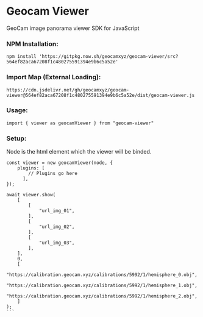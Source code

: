 # Geocam Viewer
GeoCam image panorama viewer SDK for JavaScript

### NPM Installation:
```
npm install 'https://gitpkg.now.sh/geocamxyz/geocam-viewer/src?564ef82aca67208f1c480275591394e9b6c5a52e'
```
### Import Map (External Loading):
```
https://cdn.jsdelivr.net/gh/geocamxyz/geocam-viewer@564ef82aca67208f1c480275591394e9b6c5a52e/dist/geocam-viewer.js
```

### Usage:

```
import { viewer as geocamViewer } from "geocam-viewer"
```
### Setup:
Node is the html element which the viewer will be binded.
````
const viewer = new geocamViewer(node, {
	plugins: [
        // Plugins go here
      ],
});

await viewer.show(
	[
		[
			"url_img_01",
		],
		[
			"url_img_02",
		],
		[
			"url_img_03",
		],
	],
	0,
	[
		"https://calibration.geocam.xyz/calibrations/5992/1/hemisphere_0.obj",
		"https://calibration.geocam.xyz/calibrations/5992/1/hemisphere_1.obj",
		"https://calibration.geocam.xyz/calibrations/5992/1/hemisphere_2.obj",
	]
);
```